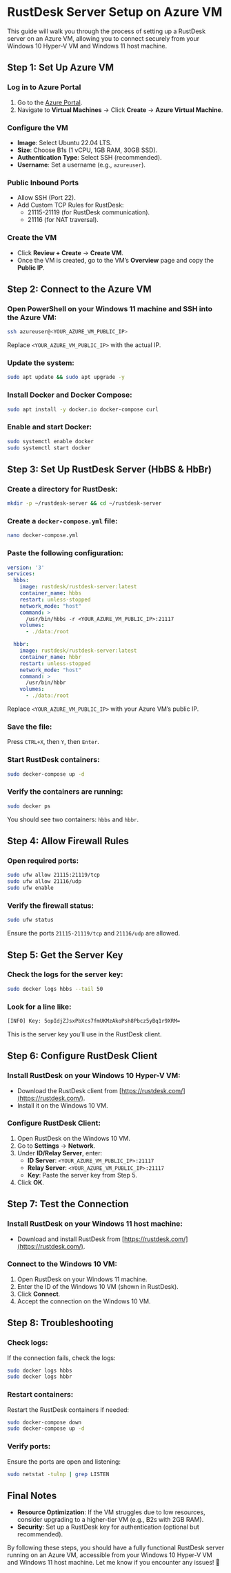 # RustDesk Server Setup on Azure VM

This guide will walk you through the process of setting up a RustDesk server on an Azure VM, allowing you to connect securely from your Windows 10 Hyper-V VM and Windows 11 host machine.

## Step 1: Set Up Azure VM

### Log in to Azure Portal
1. Go to the [Azure Portal](https://portal.azure.com/).
2. Navigate to **Virtual Machines** → Click **Create** → **Azure Virtual Machine**.

### Configure the VM
- **Image**: Select Ubuntu 22.04 LTS.
- **Size**: Choose B1s (1 vCPU, 1GB RAM, 30GB SSD).
- **Authentication Type**: Select SSH (recommended).
- **Username**: Set a username (e.g., `azureuser`).

### Public Inbound Ports
- Allow SSH (Port 22).
- Add Custom TCP Rules for RustDesk:
  - 21115-21119 (for RustDesk communication).
  - 21116 (for NAT traversal).

### Create the VM
- Click **Review + Create** → **Create VM**.
- Once the VM is created, go to the VM’s **Overview** page and copy the **Public IP**.

## Step 2: Connect to the Azure VM

### Open PowerShell on your Windows 11 machine and SSH into the Azure VM:
```bash
ssh azureuser@<YOUR_AZURE_VM_PUBLIC_IP>
```
Replace `<YOUR_AZURE_VM_PUBLIC_IP>` with the actual IP.

### Update the system:
```bash
sudo apt update && sudo apt upgrade -y
```

### Install Docker and Docker Compose:
```bash
sudo apt install -y docker.io docker-compose curl
```

### Enable and start Docker:
```bash
sudo systemctl enable docker
sudo systemctl start docker
```

## Step 3: Set Up RustDesk Server (HbBS & HbBr)

### Create a directory for RustDesk:
```bash
mkdir -p ~/rustdesk-server && cd ~/rustdesk-server
```

### Create a `docker-compose.yml` file:
```bash
nano docker-compose.yml
```

### Paste the following configuration:
```yaml
version: '3'
services:
  hbbs:
    image: rustdesk/rustdesk-server:latest
    container_name: hbbs
    restart: unless-stopped
    network_mode: "host"
    command: >
      /usr/bin/hbbs -r <YOUR_AZURE_VM_PUBLIC_IP>:21117
    volumes:
      - ./data:/root

  hbbr:
    image: rustdesk/rustdesk-server:latest
    container_name: hbbr
    restart: unless-stopped
    network_mode: "host"
    command: >
      /usr/bin/hbbr
    volumes:
      - ./data:/root
```
Replace `<YOUR_AZURE_VM_PUBLIC_IP>` with your Azure VM’s public IP.

### Save the file:
Press `CTRL+X`, then `Y`, then `Enter`.

### Start RustDesk containers:
```bash
sudo docker-compose up -d
```

### Verify the containers are running:
```bash
sudo docker ps
```
You should see two containers: `hbbs` and `hbbr`.

## Step 4: Allow Firewall Rules

### Open required ports:
```bash
sudo ufw allow 21115:21119/tcp
sudo ufw allow 21116/udp
sudo ufw enable
```

### Verify the firewall status:
```bash
sudo ufw status
```
Ensure the ports `21115-21119/tcp` and `21116/udp` are allowed.

## Step 5: Get the Server Key

### Check the logs for the server key:
```bash
sudo docker logs hbbs --tail 50
```

### Look for a line like:
```bash
[INFO] Key: 5opIdjZJsxPbXcs7fmUKMzAkoPsh8Pbcz5yBq1r9XRM=
```
This is the server key you’ll use in the RustDesk client.

## Step 6: Configure RustDesk Client

### Install RustDesk on your Windows 10 Hyper-V VM:
- Download the RustDesk client from [https://rustdesk.com/](https://rustdesk.com/).
- Install it on the Windows 10 VM.

### Configure RustDesk Client:
1. Open RustDesk on the Windows 10 VM.
2. Go to **Settings** → **Network**.
3. Under **ID/Relay Server**, enter:
   - **ID Server**: `<YOUR_AZURE_VM_PUBLIC_IP>:21117`
   - **Relay Server**: `<YOUR_AZURE_VM_PUBLIC_IP>:21117`
   - **Key**: Paste the server key from Step 5.
4. Click **OK**.

## Step 7: Test the Connection

### Install RustDesk on your Windows 11 host machine:
- Download and install RustDesk from [https://rustdesk.com/](https://rustdesk.com/).

### Connect to the Windows 10 VM:
1. Open RustDesk on your Windows 11 machine.
2. Enter the ID of the Windows 10 VM (shown in RustDesk).
3. Click **Connect**.
4. Accept the connection on the Windows 10 VM.

## Step 8: Troubleshooting

### Check logs:
If the connection fails, check the logs:
```bash
sudo docker logs hbbs
sudo docker logs hbbr
```

### Restart containers:
Restart the RustDesk containers if needed:
```bash
sudo docker-compose down
sudo docker-compose up -d
```

### Verify ports:
Ensure the ports are open and listening:
```bash
sudo netstat -tulnp | grep LISTEN
```

## Final Notes
- **Resource Optimization**: If the VM struggles due to low resources, consider upgrading to a higher-tier VM (e.g., B2s with 2GB RAM).
- **Security**: Set up a RustDesk key for authentication (optional but recommended).

By following these steps, you should have a fully functional RustDesk server running on an Azure VM, accessible from your Windows 10 Hyper-V VM and Windows 11 host machine. Let me know if you encounter any issues! 🚀
